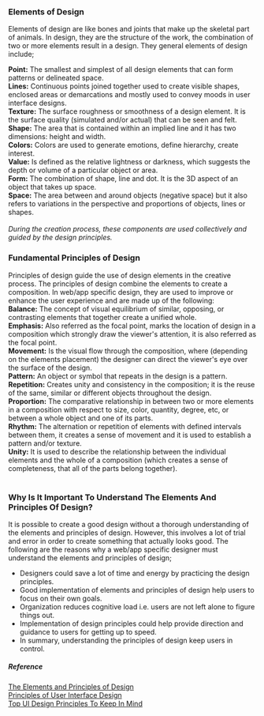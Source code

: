 ### Elements of Design
Elements of design are like bones and joints that make up the skeletal part of animals. In design, they are the structure of the work, the combination of two or more elements result in a design. 
They general elements of design include;<br>

**Point:** The smallest and simplest of all design elements that can form patterns or delineated space.<br>
**Lines:** Continuous points joined together used to create visible shapes, enclosed areas or demarcations and mostly used to convey moods in user interface designs.<br>
**Texture:** The surface roughness or smoothness of a design element. It is the surface quality (simulated and/or actual) that can be seen and felt.<br>
**Shape:** The area that is contained within an implied line and it has two dimensions: height and width.<br> 
**Colors:** Colors are used to generate emotions, define hierarchy, create interest.<br>
**Value:** Is defined as the relative lightness or darkness, which suggests the depth or volume of a particular object or area.<br>
**Form:** The combination of shape, line and dot. It is the 3D aspect of an object that takes up space.<br>
**Space:** The area between and around objects (negative space) but it also refers to variations in the perspective and proportions of objects, lines or shapes.<br><br>
*During the creation process, these components are used collectively and guided by the design principles.*<br>
### Fundamental Principles of Design
Principles of design guide the use of design elements in the creative process. The principles of design combine the elements to create a composition. In web/app specific design, they are used to improve or enhance the user experience and are made up of the following:<br>
**Balance:** The concept of visual equilibrium of similar, opposing, or contrasting elements that together create a unified whole.<br>
**Emphasis:** Also referred as the focal point, marks the location of design in a composition which strongly draw the viewer's attention, it is also referred as the focal point.<br> 
**Movement:** Is the visual flow through the composition, where (depending on the elements placement) the designer can direct the viewer's eye over the surface of the design.<br>
**Pattern:** An object or symbol that repeats in the design is a pattern.<br> 
**Repetition:** Creates unity and consistency in the composition; it is the reuse of the same, similar or different objects throughout the design.<br>
**Proportion:** The comparative relationship in between two or more elements in a composition with respect to size, color, quantity, degree, etc, or between a whole object and one of its parts.<br> 
**Rhythm:** The alternation or repetition of elements with defined intervals between them, it creates a sense of movement and it is used to establish a pattern and/or texture.<br>
**Unity:** It is used to describe the relationship between the individual elements and the whole of a composition (which creates a sense of completeness, that all of the parts belong together).<br><br>
### Why Is It Important To Understand The Elements And Principles Of Design?
It is possible to create a good design without a thorough understanding of the elements and principles of design. However, this involves a lot of trial and error in order to create something that actually looks good. The following are the reasons why a web/app specific designer must understand the elements and principles of design;<br>
* Designers could save a lot of time and energy by practicing the design principles.
* Good implementation of elements and principles of design help users to focus on their own goals.
* Organization reduces cognitive load i.e. users are not left alone to figure things out.
* Implementation of design principles could help provide direction and guidance to users for getting up to speed.
* In summary, understanding the principles of design keep users in control.

##### Reference

[The Elements and Principles of Design](https://medialoot.com/blog/the-elements-and-principles-of-design/)<br>
[Principles of User Interface Design](https://medialoot.com/blog/the-elements-and-principles-of-design/)<br>
[Top UI Design Principles To Keep In Mind](https://uxplanet.org/top-ui-design-principles-to-keep-in-mind-bfb3ad8790c6)<br>

 
 

